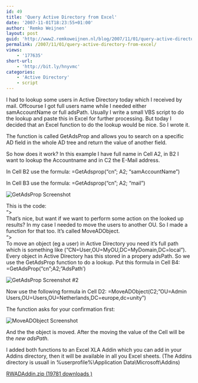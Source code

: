 ```yaml
---
id: 49
title: 'Query Active Directory from Excel'
date: '2007-11-01T18:23:55+01:00'
author: 'Remko Weijnen'
layout: post
guid: 'http://www2.remkoweijnen.nl/blog/2007/11/01/query-active-directory-from-excel/'
permalink: /2007/11/01/query-active-directory-from-excel/
views:
    - '177635'
short-url:
    - 'http://bit.ly/hnyvmc'
categories:
    - 'Active Directory'
    - script
---
```


I had to lookup some users in Active Directory today which I received by mail. Offcourse I got full users name while I needed either samAccountName or full adsPath. Usually I write a small VBS script to do the lookup and paste this in Excel for further processing. But today I decided that an Excel function to do the lookup would be nice. So I wrote it.

The function is called GetAdsProp and allows you to search on a specific AD field in the whole AD tree and return the value of another field.

So how does it work? In this example I have full name in Cell A2, in B2 I want to lookup the Accountname and in C2 the E-Mail address.

In Cell B2 use the formula: =GetAdsprop(“cn”; A2; “samAccountName”)

In Cell B3 use the formula: =GetAdsprop(“cn”; A2; “mail”)

![GetAdsProp Screenshot](http://192.168.40.25:8081/wp-content/uploads/2007/11/getadspropscreenshot.png)

This is the code:  
“&gt;  
That’s nice, but want if we want to perform some action on the looked up results? In my case I needed to move the users to another OU. So I made a function for that too. It’s called MoveADObject.  
“&gt;  
To move an object (eg a user) in Active Directory you need it’s full path which is something like (“CN=User,OU=MyOU,DC=MyDomain,DC=local”). Every object in Active Directory has this stored in a propery adsPath. So we use the GetAdsProp function to do a lookup. Put this formula in Cell B4: =GetAdsProp(“cn”;A2;”AdsPath’)

![GetAdsProp Screenshot #2](http://192.168.40.25:8081/wp-content/uploads/2007/11/getadspropscreenshot2.png)

Now use the following formula in Cell D2: =MoveADObject(C2;”OU=Admin Users,OU=Users,OU=Netherlands,DC=europe,dc=unity”)

The function asks for your confirmation first:

![MoveADObject Screenshot](http://192.168.40.25:8081/wp-content/uploads/2007/11/moveadobjectscreenshot.png)

And the the object is moved. After the moving the value of the Cell will be the *new adsPath*.

I added both functions to an Excel XLA Addin which you can add in your Addins directory, then it will be available in all you Excel sheets. (The Addins directory is usuall in %userprofile%\\Application Data\\Microsoft\\Addins)

[ RWADAddin.zip (19781 downloads ) ](http://192.168.40.25:8081/download/rwadaddin-zip/?tmstv=1726048918 "Version 1.0")